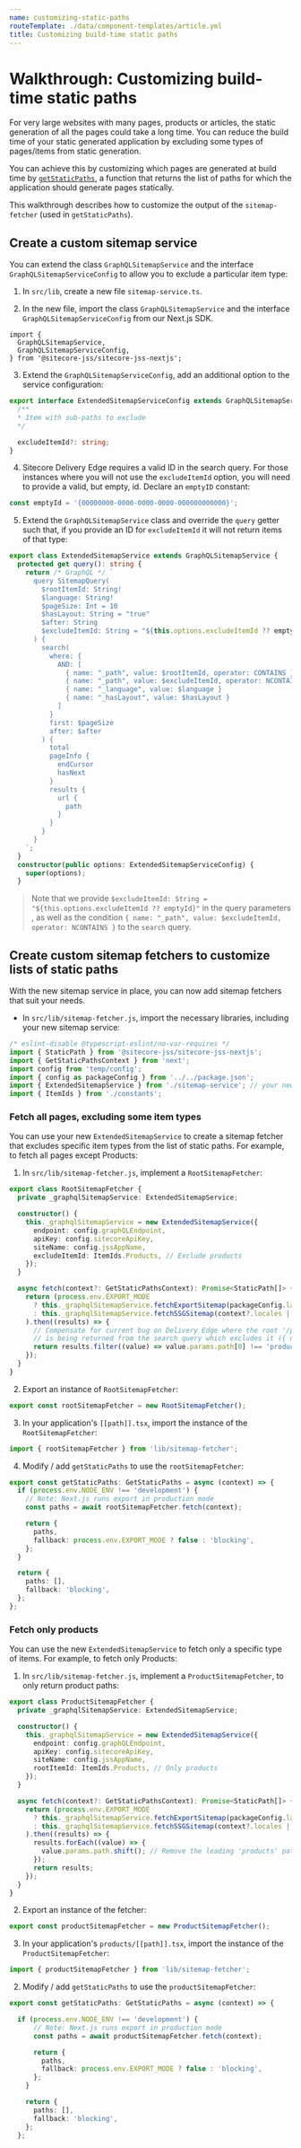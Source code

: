 ```yaml
---
name: customizing-static-paths
routeTemplate: ./data/component-templates/article.yml
title: Customizing build-time static paths
---
```

# Walkthrough: Customizing build-time static paths

For very large websites with many pages, products or articles, the static generation of all the pages could take a long time. You can reduce the build time of your static generated application by excluding some types of pages/items from static generation. 

You can achieve this by customizing which pages are generated at build time by [`getStaticPaths`](/docs/nextjs/data-fetching/getStaticPaths), a function that returns the list of paths for which the application should generate pages statically. 

This walkthrough describes how to customize the output of the `sitemap-fetcher` (used in `getStaticPaths`). 

## Create a custom sitemap service

You can extend the class `GraphQLSitemapService` and the interface `GraphQLSitemapServiceConfig` to allow you to exclude a particular item type:

1. In `src/lib`, create a new file `sitemap-service.ts`.

2. In the new file, import the class `GraphQLSitemapService` and the interface `GraphQLSitemapServiceConfig` from our Next.js SDK.
  ```
  import {
    GraphQLSitemapService,
    GraphQLSitemapServiceConfig,
  } from '@sitecore-jss/sitecore-jss-nextjs';
  ```

3. Extend the `GraphQLSitemapServiceConfig`, add an additional option to the service configuration:
  ```typescript
  export interface ExtendedSitemapServiceConfig extends GraphQLSitemapServiceConfig {
    /**
    * Item with sub-paths to exclude
    */

    excludeItemId?: string;
  }
  ```

4. Sitecore Delivery Edge requires a valid ID in the search query. For those instances where you will not use the `excludeItemId` option, you will need to provide a valid, but empty, id. Declare an `emptyID` constant: 

```typescript
const emptyId = '{00000000-0000-0000-0000-000000000000}';
```

5. Extend the `GraphQLSitemapService` class and override the `query` getter such that, if you provide an ID for `excludeItemId` it will not return items of that type:
```typescript
export class ExtendedSitemapService extends GraphQLSitemapService {
  protected get query(): string {
    return /* GraphQL */ `
      query SitemapQuery(
        $rootItemId: String!
        $language: String!
        $pageSize: Int = 10
        $hasLayout: String = "true"
        $after: String
        $excludeItemId: String = "${this.options.excludeItemId ?? emptyId}"
      ) {
        search(
          where: {
            AND: [
              { name: "_path", value: $rootItemId, operator: CONTAINS }
              { name: "_path", value: $excludeItemId, operator: NCONTAINS }
              { name: "_language", value: $language }
              { name: "_hasLayout", value: $hasLayout }
            ]
          }
          first: $pageSize
          after: $after
        ) {
          total
          pageInfo {
            endCursor
            hasNext
          }
          results {
            url {
              path
            }
          }
        }
      }
    `;
  }
  constructor(public options: ExtendedSitemapServiceConfig) {
    super(options);
  }
```
> Note that we provide `$excludeItemId: String = "${this.options.excludeItemId ?? emptyId}"` in the query parameters , as well as the condition `{ name: "_path", value: $excludeItemId, operator: NCONTAINS }` to the `search` query. 
## Create custom sitemap fetchers to customize lists of static paths
With the new sitemap service in place, you can now add sitemap fetchers that suit your needs. 

- In `src/lib/sitemap-fetcher.js`, import the necessary libraries, including your new sitemap service: 

```typescript
/* eslint-disable @typescript-eslint/no-var-requires */
import { StaticPath } from '@sitecore-jss/sitecore-jss-nextjs';
import { GetStaticPathsContext } from 'next';
import config from 'temp/config';
import { config as packageConfig } from '../../package.json';
import { ExtendedSitemapService } from './sitemap-service'; // your new service
import { ItemIds } from './constants';
```

###  Fetch all pages, excluding some item types
You can use your new `ExtendedSitemapService` to create a sitemap fetcher that excludes specific item types from the list of static paths. For example, to fetch all pages except Products:

1. In `src/lib/sitemap-fetcher.js`, implement a `RootSitemapFetcher`:

```typescript
export class RootSitemapFetcher {
  private _graphqlSitemapService: ExtendedSitemapService;

  constructor() {
    this._graphqlSitemapService = new ExtendedSitemapService({
      endpoint: config.graphQLEndpoint,
      apiKey: config.sitecoreApiKey,
      siteName: config.jssAppName,
      excludeItemId: ItemIds.Products, // Exclude products
    });
  }

  async fetch(context?: GetStaticPathsContext): Promise<StaticPath[]> {
    return (process.env.EXPORT_MODE
      ? this._graphqlSitemapService.fetchExportSitemap(packageConfig.language)
      : this._graphqlSitemapService.fetchSSGSitemap(context?.locales || [])
    ).then((results) => {
      // Compensate for current bug on Delivery Edge where the root '/products' item
      // is being returned from the search query which excludes it ({ name: "_path", value: $productsItemId, operator: NCONTAINS })
      return results.filter((value) => value.params.path[0] !== 'products');
    });
  }
}
```

2. Export an instance of `RootSitemapFetcher`:

```typescript
export const rootSitemapFetcher = new RootSitemapFetcher();
```

3. In your application's `[[path]].tsx`, import the instance of the `RootSitemapFetcher`:

```typescript
import { rootSitemapFetcher } from 'lib/sitemap-fetcher';
```

4. Modify / add `getStaticPaths` to use the `rootSitemapFetcher`: 
```typescript
export const getStaticPaths: GetStaticPaths = async (context) => {
  if (process.env.NODE_ENV !== 'development') {
    // Note: Next.js runs export in production mode
    const paths = await rootSitemapFetcher.fetch(context);

    return {
      paths,
      fallback: process.env.EXPORT_MODE ? false : 'blocking',
    };
  }

  return {
    paths: [],
    fallback: 'blocking',
  };
};
```

###  Fetch only products

You can use the new `ExtendedSitemapService` to fetch only a specific type of items. For example, to fetch only Products:

1. In `src/lib/sitemap-fetcher.js`, implement a `ProductSitemapFetcher`, to only return product paths:

```typescript
export class ProductSitemapFetcher {
  private _graphqlSitemapService: ExtendedSitemapService;

  constructor() {
    this._graphqlSitemapService = new ExtendedSitemapService({
      endpoint: config.graphQLEndpoint,
      apiKey: config.sitecoreApiKey,
      siteName: config.jssAppName,
      rootItemId: ItemIds.Products, // Only products
    });
  }

  async fetch(context?: GetStaticPathsContext): Promise<StaticPath[]> {
    return (process.env.EXPORT_MODE
      ? this._graphqlSitemapService.fetchExportSitemap(packageConfig.language)
      : this._graphqlSitemapService.fetchSSGSitemap(context?.locales || [])
    ).then((results) => {
      results.forEach((value) => {
        value.params.path.shift(); // Remove the leading 'products' path fragment
      });
      return results;
    });
  }
}
```

2. Export an instance of the fetcher:

```typescript
export const productSitemapFetcher = new ProductSitemapFetcher();
```

3. In your application's `products/[[path]].tsx`, import the instance of the `ProductSitemapFetcher`:

```typescript
import { productSitemapFetcher } from 'lib/sitemap-fetcher';
```

2. Modify / add `getStaticPaths` to use the `productSitemapFetcher`: 
```typescript
export const getStaticPaths: GetStaticPaths = async (context) => {

  if (process.env.NODE_ENV !== 'development') {
      // Note: Next.js runs export in production mode
      const paths = await productSitemapFetcher.fetch(context);

      return {
        paths,
        fallback: process.env.EXPORT_MODE ? false : 'blocking',
      };
    }

    return {
      paths: [],
      fallback: 'blocking',
    };
  };
```




